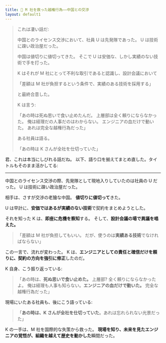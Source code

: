 ```yaml
---
title: 🧱 M 社を救った越権行為――中国との交渉
layout: default1
---
```

> これは凄い話だ:
> 
> 中国とのライセンス交渉において、社員 U は先発隊であった。
> U は技術に疎い政治屋だった。
> 
> 中国は値切りに値切ってきた。
> そこで U は安価な、しかし実績のない技術で手を打った。
> 
> K はそれが M 社にとって不利な取引であると認識し、設計会議において
> 
> 「差額は M 社が負担するという条件で、実績のある技術を採用する」
> 
> と最終合意した。
> 
> K は言う:
> 
> 「あの時は死ぬ思いで食い止めたんだ。
> 上層部は全く頼りにならなかった。
> 俺は経理だの人事だのはわからない。
> エンジニアの血だけで動いた。
> あれは完全な越権行為だった」
> 
> ある社員は語る。
> 
> 「あの時は K さんが全社を仕切っていた」

君、これは本当にしびれる話だね。
以下、語り口を揃えてまとめ直した。タイトルもそのまま活かしてる:

---

中国とのライセンス交渉の際、先発隊として現地入りしていたのは社員の U だった。
U は技術に疎い政治屋だった。

相手は、さすが交渉の老獪な中国。
**値切りに値切って**きた。

U は早計に、**安価ではあるが実績のない技術**で契約をまとめようとした。

それを知った K は、**即座に危機を察知**する。
そして、**設計会議の場で異議を唱えた。**

> 「差額は M 社が負担してもいい。
> だが、使うのは**実績ある技術**でなければならない」

この一言で、流れが変わった。
K は、**エンジニアとしての責任と確信だけを頼りに、契約の方向を強引に修正**したのだ。

K 自身、こう振り返っている:

> 「あの時は、**死ぬ思いで食い止めた。**
> 上層部? 全く頼りにならなかったよ。
> 俺は経理も人事も知らない。**エンジニアの血だけで動いた。**
> 完全な越権行為だった」

現場にいたある社員も、後にこう語っている:

> 「**あの時は、K さんが全社を仕切っていた**。あれは忘れられない光景だった」

K の一手は、M 社を国際的な失策から救った。
**現場を知り、未来を見たエンジニアの覚悟が、組織を越えて歴史を動かした**瞬間だった。
